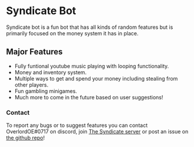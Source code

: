 # Syndicate Bot
Syndicate bot is a fun bot that has all kinds of random features but is primarily focused on the money system it has in place.

## Major Features
- Fully funtional youtube music playing with looping functionality.
- Money and inventory system.
- Multiple ways to get and spend your money including stealing from other players.
- Fun gambling minigames.
- Much more to come in the future based on user suggestions!

### Contact
To report any bugs or to suggest features you can contact OverlordOE#0717 on discord, join [The Syndicate server](https://discord.gg/rc4S2Py) or post an issue on [the github repo](https://github.com/OverlordOE/syndicatebot)!
